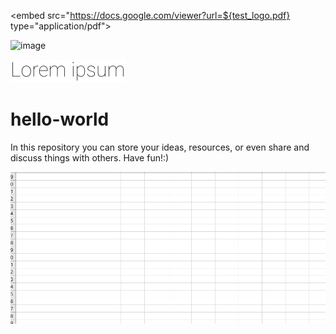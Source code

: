 <embed src="https://docs.google.com/viewer?url=${test_logo.pdf} type="application/pdf">

![image](https://docs.google.com/viewer?url=https://raw.githubusercontent.com/degoes-consulting/lambdaconf-2015/master/speakers/jdegoes/intro-purescript/presentation.pdf)

![Alt text](test_logo.svg)
# hello-world
In this repository you can store your ideas, resources, or even share and discuss things with others. Have fun!:)



![screenshot](testgif.gif)
